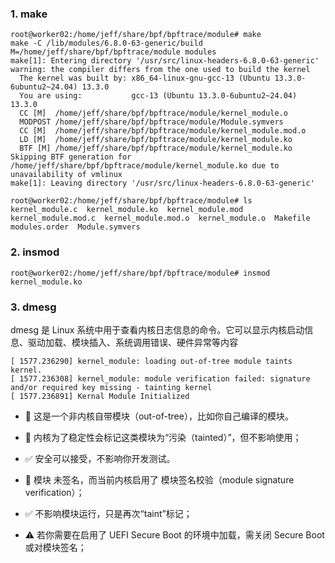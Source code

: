 ### 1. make
```
root@worker02:/home/jeff/share/bpf/bpftrace/module# make
make -C /lib/modules/6.8.0-63-generic/build M=/home/jeff/share/bpf/bpftrace/module modules
make[1]: Entering directory '/usr/src/linux-headers-6.8.0-63-generic'
warning: the compiler differs from the one used to build the kernel
  The kernel was built by: x86_64-linux-gnu-gcc-13 (Ubuntu 13.3.0-6ubuntu2~24.04) 13.3.0
  You are using:           gcc-13 (Ubuntu 13.3.0-6ubuntu2~24.04) 13.3.0
  CC [M]  /home/jeff/share/bpf/bpftrace/module/kernel_module.o
  MODPOST /home/jeff/share/bpf/bpftrace/module/Module.symvers
  CC [M]  /home/jeff/share/bpf/bpftrace/module/kernel_module.mod.o
  LD [M]  /home/jeff/share/bpf/bpftrace/module/kernel_module.ko
  BTF [M] /home/jeff/share/bpf/bpftrace/module/kernel_module.ko
Skipping BTF generation for /home/jeff/share/bpf/bpftrace/module/kernel_module.ko due to unavailability of vmlinux
make[1]: Leaving directory '/usr/src/linux-headers-6.8.0-63-generic'
```
```
root@worker02:/home/jeff/share/bpf/bpftrace/module# ls
kernel_module.c  kernel_module.ko  kernel_module.mod  kernel_module.mod.c  kernel_module.mod.o  kernel_module.o  Makefile  modules.order  Module.symvers
```

### 2. insmod
```
root@worker02:/home/jeff/share/bpf/bpftrace/module# insmod kernel_module.ko
```
### 3. dmesg
dmesg 是 Linux 系统中用于查看内核日志信息的命令。它可以显示内核启动信息、驱动加载、模块插入、系统调用错误、硬件异常等内容
```
[ 1577.236290] kernel_module: loading out-of-tree module taints kernel.
[ 1577.236308] kernel_module: module verification failed: signature and/or required key missing - tainting kernel
[ 1577.236891] Kernal Module Initialized
```
- 🔸 这是一个非内核自带模块（out-of-tree），比如你自己编译的模块。
- 🔸 内核为了稳定性会标记这类模块为“污染（tainted）”，但不影响使用；
- ✅ 安全可以接受，不影响你开发测试。


- 🔸 模块 未签名，而当前内核启用了 模块签名校验（module signature verification）；
- ✅ 不影响模块运行，只是再次“taint”标记；
- ⚠️ 若你需要在启用了 UEFI Secure Boot 的环境中加载，需关闭 Secure Boot 或对模块签名；
